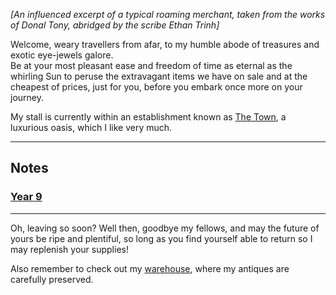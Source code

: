 <head>
  <title>The Merchant of Harzavad</title>
</head>
<body>
  <p><i>[An influenced excerpt of a typical roaming merchant, taken from the works of <abbr>Donal Tony</abbr>, abridged by the scribe <abbr>Ethan Trinh</abbr>]</i></p>
  <p class="intro">Welcome, weary travellers from afar, to my humble abode of treasures and exotic eye-jewels galore. <br> Be at your most pleasant ease and freedom of time as eternal as the whirling Sun to peruse the extravagant items we have on sale and at the cheapest of prices, just for you, before you embark once more on your journey.</p>
  <p>My stall is currently within an establishment known as <a href="https://harzavad.github.io/the-merchant/the-town.html">The Town</a>, a luxurious oasis, which I like very much.</p>
  <hr class="divider_one">
  <h2 class="subtitles">Notes</h2>
  <h3 class="intro"><b><a href="https://harzavad.github.io/the-merchant/notes/year-9.html">Year 9</a></b></h3>
  <hr class="divider_one">
  <p>Oh, leaving so soon? Well then, goodbye my fellows, and may the future of yours be ripe and plentiful, so long as you find yourself able to return so I may replenish your supplies!</p>
  <p>Also remember to check out my <a href="https://yuki-private-site.notion.site/The-Warehouse-2023-1ae90b0e39104f71b081a40cba9f4aaf">warehouse</a>, where my antiques are carefully preserved.</p>
</body>

